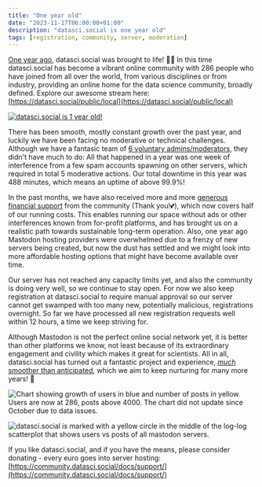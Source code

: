 ```yaml
---
title: "One year old"
date: "2023-11-17T06:00:00+01:00"
description: "datasci.social is one year old"
tags: [registration, community, server, moderation]
---
```


[One year ago](https://datasci.social/@mszll/109363241516092529), datasci.social was brought to life! 🥳🎂
In this time datasci.social has become a vibrant online community with 286 people who have joined from all over the world, from various disciplines or from industry, providing an online home for the data science community, broadly defined. Explore our awesome stream here: [https://datasci.social/public/local](https://datasci.social/public/local)

[![datasci.social is 1 year old!](https://datascisocial.github.io/images/social_oneyear.png "datasci.social is 1 year old!")](https://community.datasci.social/)

There has been smooth, mostly constant growth over the past year, and luckily we have been facing no moderative or technical challenges. Although we have a fantasic team of [6 voluntary admins/moderators](https://community.datasci.social/docs/moderation/#team), they didn't have much to do: All that happened in a year was one week of interference from a few spam accounts spawning on other servers, which required in total 5 moderative actions. Our total downtime in this year was 488 minutes, which means an uptime of above 99.9%!

In the past months, we have also received more and more [generous financial support](https://community.datasci.social/docs/support/#supporters) from the community (Thank you!💕), which now covers half of our running costs. This enables running our space without ads or other interferences known from for-profit platforms, and has brought us on a realistic path towards sustainable long-term operation. Also, one year ago Mastodon hosting providers were overwhelmed due to a frenzy of new servers being created, but now the dust has settled and we might look into more affordable hosting options that might have become available over time.

Our server has not reached any capacity limits yet, and also the community is doing very well, so we continue to stay open. For now we also keep registration at datasci.social to require manual approval so our server cannot get swamped with too many new, potentially malicious, registrations overnight. So far we have processed all new registration requests well within 12 hours, a time we keep striving for.

Although Mastodon is not the perfect online social network yet, it is better than other platforms we know, not least because of its extraordinary engagement and civility which makes it great for scientists. All in all, datasci.social has turned out a fantastic project and experience, [*much* smoother than anticipated](https://github.com/mszell/mastoadminresources/blob/main/communityguide.md), which we aim to keep nurturing for many more years! 🌱

![Chart showing growth of users in blue and number of posts in yellow. Users are now at 286, posts above 4000. The chart did not update since October due to data issues.](https://datascisocial.github.io/images/universe20231117.png "Chart showing growth of users in blue and number of posts in yellow. Users are now at 286, posts above 4000. The chart did not update since October due to data issues.")

![datasci.social is marked with a yellow circle in the middle of the log-log scatterplot that shows users vs posts of all mastodon servers.](https://datascisocial.github.io/images/growth20231117.png "datasci.social is marked with a yellow circle in the middle of the log-log scatterplot that shows users vs posts of all mastodon servers.")

If you like datasci.social, and if you have the means, please consider donating - every euro goes into server hosting: [https://community.datasci.social/docs/support/](https://community.datasci.social/docs/support/)
